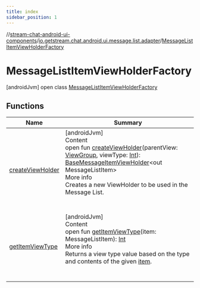 ```yaml
---
title: index
sidebar_position: 1
---
```

//[stream-chat-android-ui-components](../../../index.md)/[io.getstream.chat.android.ui.message.list.adapter](../index.md)/[MessageListItemViewHolderFactory](index.md)



# MessageListItemViewHolderFactory  
 [androidJvm] open class [MessageListItemViewHolderFactory](index.md)   


## Functions  
  
|  Name |  Summary | 
|---|---|
| <a name="io.getstream.chat.android.ui.message.list.adapter/MessageListItemViewHolderFactory/createViewHolder/#android.view.ViewGroup#kotlin.Int/PointingToDeclaration/"></a>[createViewHolder](createViewHolder.md)| <a name="io.getstream.chat.android.ui.message.list.adapter/MessageListItemViewHolderFactory/createViewHolder/#android.view.ViewGroup#kotlin.Int/PointingToDeclaration/"></a>[androidJvm]  <br/>Content  <br/>open fun [createViewHolder](createViewHolder.md)(parentView: [ViewGroup](https://developer.android.com/reference/kotlin/android/view/ViewGroup.html), viewType: [Int](https://kotlinlang.org/api/latest/jvm/stdlib/kotlin/-int/index.html)): [BaseMessageItemViewHolder](../BaseMessageItemViewHolder/index.md)&lt;out MessageListItem&gt;  <br/>More info  <br/>Creates a new ViewHolder to be used in the Message List.  <br/><br/><br/>|
| <a name="io.getstream.chat.android.ui.message.list.adapter/MessageListItemViewHolderFactory/getItemViewType/#com.getstream.sdk.chat.adapter.MessageListItem/PointingToDeclaration/"></a>[getItemViewType](getItemViewType.md)| <a name="io.getstream.chat.android.ui.message.list.adapter/MessageListItemViewHolderFactory/getItemViewType/#com.getstream.sdk.chat.adapter.MessageListItem/PointingToDeclaration/"></a>[androidJvm]  <br/>Content  <br/>open fun [getItemViewType](getItemViewType.md)(item: MessageListItem): [Int](https://kotlinlang.org/api/latest/jvm/stdlib/kotlin/-int/index.html)  <br/>More info  <br/>Returns a view type value based on the type and contents of the given [item](getItemViewType.md).  <br/><br/><br/>|

